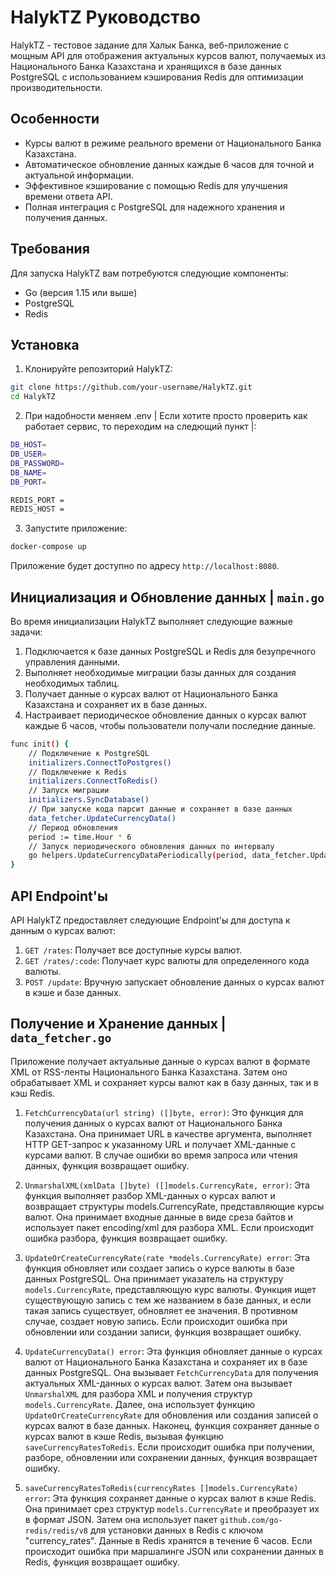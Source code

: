 # HalykTZ Руководство

HalykTZ - тестовое задание для Халык Банка, веб-приложение с мощным API для отображения актуальных курсов валют, получаемых из Национального Банка Казахстана и хранящихся в базе данных PostgreSQL с использованием кэширования Redis для оптимизации производительности.

## Особенности

- Курсы валют в режиме реального времени от Национального Банка Казахстана.
- Автоматическое обновление данных каждые 6 часов для точной и актуальной информации.
- Эффективное кэширование с помощью Redis для улучшения времени ответа API.
- Полная интеграция с PostgreSQL для надежного хранения и получения данных.

## Требования

Для запуска HalykTZ вам потребуются следующие компоненты:

- Go (версия 1.15 или выше)
- PostgreSQL
- Redis

## Установка

1. Клонируйте репозиторий HalykTZ:

```bash
git clone https://github.com/your-username/HalykTZ.git
cd HalykTZ
```

2. При надобности меняем .env | Если хотите просто проверить как работает сервис, то переходим на следющий пункт |:

```bash
DB_HOST= 
DB_USER=
DB_PASSWORD=
DB_NAME=
DB_PORT=

REDIS_PORT = 
REDIS_HOST = 
```

3. Запустите приложение:

```bash
docker-compose up
```

Приложение будет доступно по адресу `http://localhost:8080`.

## Инициализация и Обновление данных |  ```main.go```

Во время инициализации HalykTZ выполняет следующие важные задачи:

1. Подключается к базе данных PostgreSQL и Redis для безупречного управления данными.
2. Выполняет необходимые миграции базы данных для создания необходимых таблиц.
3. Получает данные о курсах валют от Национального Банка Казахстана и сохраняет их в базе данных.
4. Настраивает периодическое обновление данных о курсах валют каждые 6 часов, чтобы пользователи получали последние данные.
```bash
func init() {
	// Подключение к PostgreSQL
	initializers.ConnectToPostgres()
	// Подключение к Redis
	initializers.ConnectToRedis()
	// Запуск миграции
	initializers.SyncDatabase()
	// При запуске кода парсит данные и сохраняет в базе данных
	data_fetcher.UpdateCurrencyData()
	// Период обновления
	period := time.Hour * 6
	// Запуск периодического обновления данных по интервалу
	go helpers.UpdateCurrencyDataPeriodically(period, data_fetcher.UpdateCurrencyData)
}
```
## API Endpoint'ы

API HalykTZ предоставляет следующие Endpoint'ы для доступа к данным о курсах валют:

1. `GET /rates`: Получает все доступные курсы валют.
2. `GET /rates/:code`: Получает курс валюты для определенного кода валюты.
3. `POST /update`: Вручную запускает обновление данных о курсах валют в кэше и базе данных.

## Получение и Хранение данных | ```data_fetcher.go```

Приложение получает актуальные данные о курсах валют в формате XML от RSS-ленты Национального Банка Казахстана. Затем оно обрабатывает XML и сохраняет курсы валют как в базу данных, так и в кэш Redis.

1. `FetchCurrencyData(url string) ([]byte, error)`: Это функция для получения данных о курсах валют от Национального Банка Казахстана. Она принимает URL в качестве аргумента, выполняет HTTP GET-запрос к указанному URL и получает XML-данные с курсами валют. В случае ошибки во время запроса или чтения данных, функция возвращает ошибку.


2. `UnmarshalXML(xmlData []byte) ([]models.CurrencyRate, error)`: Эта функция выполняет разбор XML-данных о курсах валют и возвращает структуры models.CurrencyRate, представляющие курсы валют. Она принимает входные данные в виде среза байтов и использует пакет encoding/xml для разбора XML. Если происходит ошибка разбора, функция возвращает ошибку.


3. `UpdateOrCreateCurrencyRate(rate *models.CurrencyRate) error`: Эта функция обновляет или создает запись о курсе валюты в базе данных PostgreSQL. Она принимает указатель на структуру `models.CurrencyRate`, представляющую курс валюты. Функция ищет существующую запись с тем же названием в базе данных, и если такая запись существует, обновляет ее значения. В противном случае, создает новую запись. Если происходит ошибка при обновлении или создании записи, функция возвращает ошибку.


4. `UpdateCurrencyData() error`: Эта функция обновляет данные о курсах валют от Национального Банка Казахстана и сохраняет их в базе данных PostgreSQL. Она вызывает `FetchCurrencyData` для получения актуальных XML-данных о курсах валют. Затем она вызывает `UnmarshalXML` для разбора XML и получения структур `models.CurrencyRate`. Далее, она использует функцию `UpdateOrCreateCurrencyRate` для обновления или создания записей о курсах валют в базе данных. Наконец, функция сохраняет данные о курсах валют в кэше Redis, вызывая функцию `saveCurrencyRatesToRedis`. Если происходит ошибка при получении, разборе, обновлении или сохранении данных, функция возвращает ошибку.
  

5. `saveCurrencyRatesToRedis(currencyRates []models.CurrencyRate) error`: Эта функция сохраняет данные о курсах валют в кэше Redis. Она принимает срез структур `models.CurrencyRate` и преобразует их в формат JSON. Затем она использует пакет `github.com/go-redis/redis/v8` для установки данных в Redis с ключом "currency_rates". Данные в Redis хранятся в течение 6 часов. Если происходит ошибка при маршалинге JSON или сохранении данных в Redis, функция возвращает ошибку.
